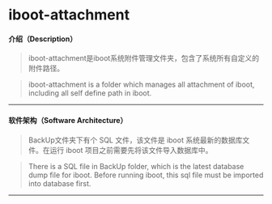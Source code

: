 # iboot-attachment

#### 介绍（Description）
> iboot-attachment是iboot系统附件管理文件夹，包含了系统所有自定义的附件路径。

> iboot-attachment is a folder which manages all attachment of iboot, including all self define path in iboot.

***

#### 软件架构（Software Architecture）
> BackUp文件夹下有个 SQL 文件，该文件是 iboot 系统最新的数据库文件。在运行 iboot 项目之前需要先将该文件导入数据库中。

> There is a SQL file in BackUp folder, which is the latest database dump file for iboot. Before running iboot, this sql file must be imported into database first.

***